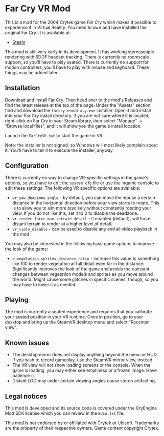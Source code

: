 # Far Cry VR Mod

This is a mod for the 2004 Crytek game *Far Cry* which makes it possible to experience it in Virtual Reality.
You need to own and have installed the original Far Cry. It is available at:
* [Steam](https://store.steampowered.com/app/13520/Far_Cry/)

This mod is still very early in its development. It has working stereoscopic rendering with 6DOF headset tracking.
There is currently no roomscale support, so you'll have to play seated.
There is currently no support for motion controllers, you'll have to play with  mouse and keyboard.
These things may be added later.

## Installation

Download and install Far Cry. Then head over to the mod's [Releases](https://github.com/fholger/farcry_vrmod/releases) and
find the latest release at the top of the page. Under the "Assets" section find and download the `farcry-vrmod-x.y.exe` installer.
Open it and install into your Far Cry install directory. If you are not sure where it is located,
right-click on Far Cry in your Steam library, then select "Manage" -> "Browse local files", and it will show you the game's install location.

Launch the `FarCryVR.bat` to start the game in VR.

Note: the installer is not signed, so Windows will most likely complain about it. You'll have to tell it to execute the installer, anyway.

## Configuration

There is currently no way to change VR-specific settings in the game's options, so you have to edit the `system.cfg` file or use the ingame console to edit these settings.
The following VR specific options are available:

- `vr_yaw_deadzone_angle` - by default, you can move the mouse a certain distance in the horizontal direction before your view starts to rotate. This is to allow you to aim more precisely without constantly rotating your view. If you do not like this, set it to 0 to disable the deadzone.
- `vr_render_force_max_terrain_detail` - if enabled (default), will force distant terrain to render at a higher level of detail.
- `vr_video_disable` - can be used to disable any and all video playback in the mod

You may also be interested in the following base game options to improve the look of the game:

- `e_vegetation_sprites_distance_ratio` - Increase this value to something like 100 to render vegetation at full detail even far in the distance. Significantly improves the look of the game and avoids the constant changes between vegetation models and sprites as you move around the world. Might cause some glitches in specific scenes, though, so you may have to lower it as needed.

## Playing

The mod is currently a seated experience and requires that you calibrate your seated position in your VR runtime. 
Once in position, go to your desktop and bring up the SteamVR desktop menu and select "Recenter view".

## Known issues

- The desktop mirror does not display anything beyond the menu or HUD. If you wish to record gameplay, use the SteamVR mirror view, instead.
- The VR view will not show loading screens or the console. When the game is loading, you may either see emptiness or a frozen image. Have patience :)
- Distant LOD may under certain viewing angles cause stereo artifacting.

## Legal notices

This mod is developed and its source code is covered under the CryEngine Mod SDK license which you can review in the `EULA.txt` file.

This mod is not endorsed by or affiliated with Crytek or Ubisoft.  Trademarks are the property of their respective owners.  Game content copyright Crytek.
